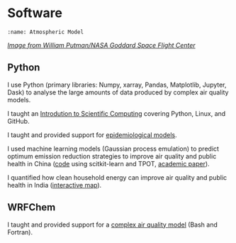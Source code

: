 # Software

```{image} images/model_crop.png
:name: Atmospheric Model
```
[*Image from William Putman/NASA Goddard Space Flight Center*](https://www.nasa.gov/content/a-portrait-of-global-winds)  

## Python

I use Python (primary libraries: Numpy, xarray, Pandas, Matplotlib, Jupyter, Dask) to analyse the large amounts of data produced by complex air quality models.  

I taught an [Introdution to Scientific Computing](https://www.lukeconibear.com/introduction_to_scientific_computing/index.html) covering Python, Linux, and GitHub.  

I taught and provided support for [epidemiological models](https://github.com/lukeconibear/health_impact_assessment).  

I used machine learning models (Gaussian process emulation) to predict optimum emission reduction strategies to improve air quality and public health in China ([code](https://github.com/lukeconibear/emulator) using scitkit-learn and TPOT, [academic paper](https://doi.org/10.1029/2021GH000391)).  

I quantified how clean household energy can improve air quality and public health in India ([interactive map](/plot_india_solid_fuel)).  

## WRFChem

I taught and provided support for a [complex air quality model](https://wrfchem-leeds.github.io/WRFotron/) (Bash and Fortran).  
